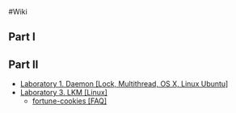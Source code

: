 #Wiki
## Part I
## Part II
* [Laboratory 1. Daemon [Lock, Multithread, OS X, Linux Ubuntu]](https://github.com/IU7Abyss/Operating-Systems-LW/wiki/Laboratory-Work-1---Daemon) 
* [Laboratory 3. LKM [Linux]](https://github.com/IU7Abyss/Operating-Systems-LW/blob/master/part-2/laboratory-3/README.md)
  * [fortune-cookies [FAQ]](https://github.com/IU7Abyss/Operating-Systems-LW/blob/master/part-2/laboratory-3/fortune-cookies/README.md)

